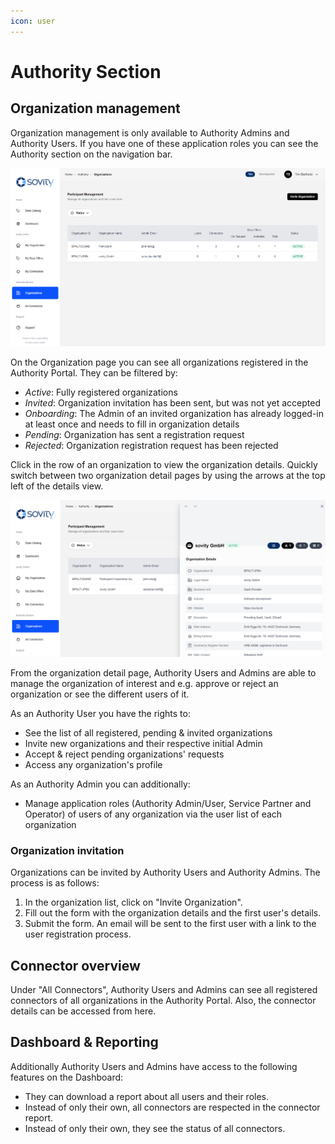 ```yaml
---
icon: user
---
```


# Authority Section

## Organization management

Organization management is only available to Authority Admins and Authority Users. If you have one of these application roles you can see the Authority section on the navigation bar.

![organizations-page](images/organizations-list.png)

On the Organization page you can see all organizations registered in the Authority Portal. They can be filtered by:

- _Active_: Fully registered organizations
- _Invited_: Organization invitation has been sent, but was not yet accepted
- _Onboarding_: The Admin of an invited organization has already logged-in at least once and needs to fill in organization details
- _Pending_: Organization has sent a registration request
- _Rejected_: Organization registration request has been rejected

Click in the row of an organization to view the organization details. Quickly switch between two organization detail pages by using the arrows at the top left of the details view.

![organization-detail-page](images/organization-detail-page.png)

From the organization detail page, Authority Users and Admins are able to manage the organization of interest and e.g. approve or reject an organization or see the different users of it.

As an Authority User you have the rights to:

- See the list of all registered, pending & invited organizations
- Invite new organizations and their respective initial Admin
- Accept & reject pending organizations' requests
- Access any organization's profile

As an Authority Admin you can additionally:

- Manage application roles (Authority Admin/User, Service Partner and Operator) of users of any organization via the user list of each organization

### Organization invitation

Organizations can be invited by Authority Users and Authority Admins.
The process is as follows:

1. In the organization list, click on "Invite Organization".
2. Fill out the form with the organization details and the first user's details.
3. Submit the form. An email will be sent to the first user with a link to the user registration process.

## Connector overview

Under "All Connectors", Authority Users and Admins can see all registered connectors of all organizations in the Authority Portal.
Also, the connector details can be accessed from here.

## Dashboard & Reporting

Additionally Authority Users and Admins have access to the following features on the Dashboard:

- They can download a report about all users and their roles.
- Instead of only their own, all connectors are respected in the connector report.
- Instead of only their own, they see the status of all connectors.
